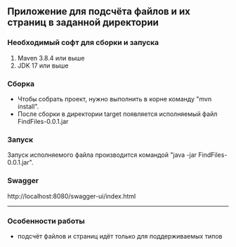 ## Приложение для подсчёта файлов и их страниц в заданной директории

### Необходимый софт для сборки и запуска
1. Maven 3.8.4 или выше
2. JDK 17 или выше

### Сборка

- Чтобы собрать проект, нужно выполнить в корне команду "mvn install".
- После сборки в директории target появляется исполняемый файл FindFiles-0.0.1.jar

### Запуск

Запуск исполняемого файла производится командой "java -jar FindFiles-0.0.1.jar".

### Swagger

http://localhost:8080/swagger-ui/index.html

----------------
### Особенности работы
- подсчёт файлов и страниц идёт только для поддерживаемых типов
